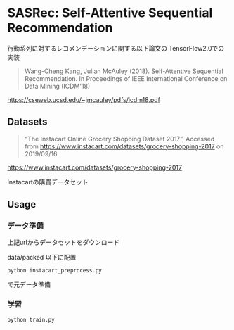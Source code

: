 # SASRec: Self-Attentive Sequential Recommendation

行動系列に対するレコメンデーションに関する以下論文の TensorFlow2.0での実装

> Wang-Cheng Kang, Julian McAuley (2018). Self-Attentive Sequential Recommendation. In Proceedings of IEEE International Conference on Data Mining (ICDM'18)

https://cseweb.ucsd.edu/~jmcauley/pdfs/icdm18.pdf

## Datasets

> “The Instacart Online Grocery Shopping Dataset 2017”, Accessed from https://www.instacart.com/datasets/grocery-shopping-2017 on 2019/09/16

https://www.instacart.com/datasets/grocery-shopping-2017

Instacartの購買データセット


## Usage

### データ準備

上記urlからデータセットをダウンロード

data/packed 以下に配置

`python instacart_preprocess.py`

で元データ準備

### 学習

`python train.py`

